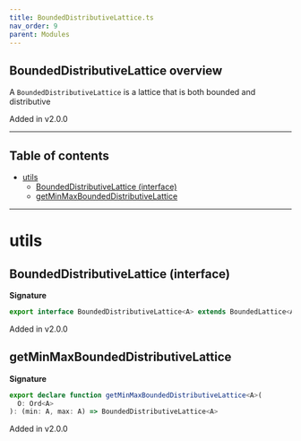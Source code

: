 ```yaml
---
title: BoundedDistributiveLattice.ts
nav_order: 9
parent: Modules
---
```


## BoundedDistributiveLattice overview

A `BoundedDistributiveLattice` is a lattice that is both bounded and distributive

Added in v2.0.0

---

<h2 class="text-delta">Table of contents</h2>

- [utils](#utils)
  - [BoundedDistributiveLattice (interface)](#boundeddistributivelattice-interface)
  - [getMinMaxBoundedDistributiveLattice](#getminmaxboundeddistributivelattice)

---

# utils

## BoundedDistributiveLattice (interface)

**Signature**

```ts
export interface BoundedDistributiveLattice<A> extends BoundedLattice<A>, DistributiveLattice<A> {}
```

Added in v2.0.0

## getMinMaxBoundedDistributiveLattice

**Signature**

```ts
export declare function getMinMaxBoundedDistributiveLattice<A>(
  O: Ord<A>
): (min: A, max: A) => BoundedDistributiveLattice<A>
```

Added in v2.0.0
